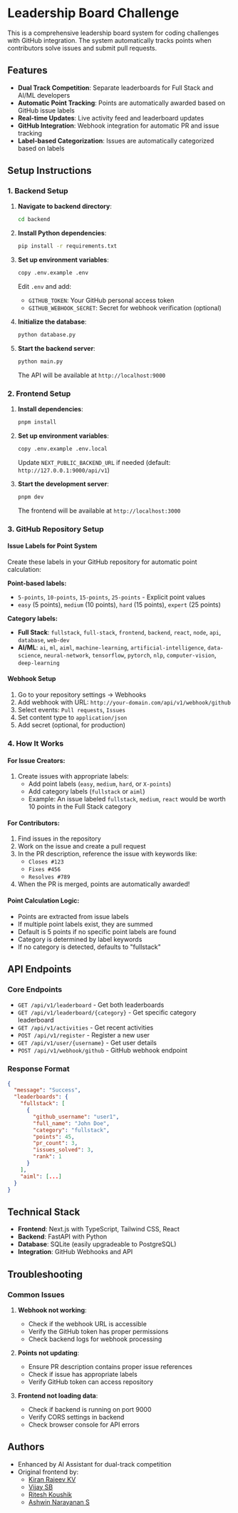# Leadership Board Challenge

This is a comprehensive leadership board system for coding challenges with GitHub integration. The system automatically tracks points when contributors solve issues and submit pull requests.

## Features

- **Dual Track Competition**: Separate leaderboards for Full Stack and AI/ML developers
- **Automatic Point Tracking**: Points are automatically awarded based on GitHub issue labels
- **Real-time Updates**: Live activity feed and leaderboard updates
- **GitHub Integration**: Webhook integration for automatic PR and issue tracking
- **Label-based Categorization**: Issues are automatically categorized based on labels

## Setup Instructions

### 1. Backend Setup

1. **Navigate to backend directory**:
   ```bash
   cd backend
   ```

2. **Install Python dependencies**:
   ```bash
   pip install -r requirements.txt
   ```

3. **Set up environment variables**:
   ```bash
   copy .env.example .env
   ```
   
   Edit `.env` and add:
   - `GITHUB_TOKEN`: Your GitHub personal access token
   - `GITHUB_WEBHOOK_SECRET`: Secret for webhook verification (optional)

4. **Initialize the database**:
   ```bash
   python database.py
   ```

5. **Start the backend server**:
   ```bash
   python main.py
   ```
   
   The API will be available at `http://localhost:9000`

### 2. Frontend Setup

1. **Install dependencies**:
   ```bash
   pnpm install
   ```

2. **Set up environment variables**:
   ```bash
   copy .env.example .env.local
   ```
   
   Update `NEXT_PUBLIC_BACKEND_URL` if needed (default: `http://127.0.0.1:9000/api/v1`)

3. **Start the development server**:
   ```bash
   pnpm dev
   ```
   
   The frontend will be available at `http://localhost:3000`

### 3. GitHub Repository Setup

#### Issue Labels for Point System

Create these labels in your GitHub repository for automatic point calculation:

**Point-based labels:**
- `5-points`, `10-points`, `15-points`, `25-points` - Explicit point values
- `easy` (5 points), `medium` (10 points), `hard` (15 points), `expert` (25 points)

**Category labels:**
- **Full Stack**: `fullstack`, `full-stack`, `frontend`, `backend`, `react`, `node`, `api`, `database`, `web-dev`
- **AI/ML**: `ai`, `ml`, `aiml`, `machine-learning`, `artificial-intelligence`, `data-science`, `neural-network`, `tensorflow`, `pytorch`, `nlp`, `computer-vision`, `deep-learning`

#### Webhook Setup

1. Go to your repository settings → Webhooks
2. Add webhook with URL: `http://your-domain.com/api/v1/webhook/github`
3. Select events: `Pull requests`, `Issues`
4. Set content type to `application/json`
5. Add secret (optional, for production)

### 4. How It Works

#### For Issue Creators:
1. Create issues with appropriate labels:
   - Add point labels (`easy`, `medium`, `hard`, or `X-points`)
   - Add category labels (`fullstack` or `aiml`)
   - Example: An issue labeled `fullstack`, `medium`, `react` would be worth 10 points in the Full Stack category

#### For Contributors:
1. Find issues in the repository
2. Work on the issue and create a pull request
3. In the PR description, reference the issue with keywords like:
   - `Closes #123`
   - `Fixes #456` 
   - `Resolves #789`
4. When the PR is merged, points are automatically awarded!

#### Point Calculation Logic:
- Points are extracted from issue labels
- If multiple point labels exist, they are summed
- Default is 5 points if no specific point labels are found
- Category is determined by label keywords
- If no category is detected, defaults to "fullstack"

## API Endpoints

### Core Endpoints
- `GET /api/v1/leaderboard` - Get both leaderboards
- `GET /api/v1/leaderboard/{category}` - Get specific category leaderboard  
- `GET /api/v1/activities` - Get recent activities
- `POST /api/v1/register` - Register a new user
- `GET /api/v1/user/{username}` - Get user details
- `POST /api/v1/webhook/github` - GitHub webhook endpoint

### Response Format
```json
{
  "message": "Success",
  "leaderboards": {
    "fullstack": [
      {
        "github_username": "user1",
        "full_name": "John Doe",
        "category": "fullstack",
        "points": 45,
        "pr_count": 3,
        "issues_solved": 3,
        "rank": 1
      }
    ],
    "aiml": [...]
  }
}
```

## Technical Stack

- **Frontend**: Next.js with TypeScript, Tailwind CSS, React
- **Backend**: FastAPI with Python
- **Database**: SQLite (easily upgradeable to PostgreSQL)
- **Integration**: GitHub Webhooks and API

## Troubleshooting

### Common Issues

1. **Webhook not working**:
   - Check if the webhook URL is accessible
   - Verify the GitHub token has proper permissions
   - Check backend logs for webhook processing

2. **Points not updating**:
   - Ensure PR description contains proper issue references
   - Check if issue has appropriate labels
   - Verify GitHub token can access repository

3. **Frontend not loading data**:
   - Check if backend is running on port 9000
   - Verify CORS settings in backend
   - Check browser console for API errors

## Authors

- Enhanced by AI Assistant for dual-track competition
- Original frontend by:
  - [Kiran Rajeev KV](https://github.com/KiranRajeev-KV)
  - [Vijay SB](https://github.com/vijaysb0613)
  - [Ritesh Koushik](https://github.com/IAmRiteshKoushik/)
  - [Ashwin Narayanan S](https://github.com/Ashrockzzz2003)
